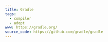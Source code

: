 ```yaml
---
title: Gradle
tags:
  - compiler
  - adopt
www: https://gradle.org/
source_code: https://github.com/gradle/gradle
---
```

